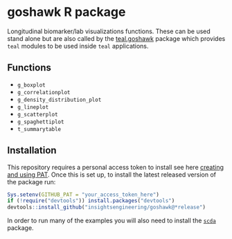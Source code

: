 # goshawk R package

Longitudinal biomarker/lab visualizations functions. These can be used stand alone but are also called by the
[teal.goshawk](https://github.com/insightsengineering/teal.goshawk) package which provides `teal` modules to be used
inside `teal` applications.

## Functions
<!-- markdownlint-disable MD007 MD030 -->
-   `g_boxplot`
-   `g_correlationplot`
-   `g_density_distribution_plot`
-   `g_lineplot`
-   `g_scatterplot`
-   `g_spaghettiplot`
-   `t_summarytable`
<!-- markdownlint-enable MD007 MD030 -->

## Installation

This repository requires a personal access token to install see here [creating and using PAT](https://docs.github.com/en/github/authenticating-to-github/keeping-your-account-and-data-secure/creating-a-personal-access-token). Once this is set up, to install the latest released version of the package run:

```r
Sys.setenv(GITHUB_PAT = "your_access_token_here")
if (!require("devtools")) install.packages("devtools")
devtools::install_github("insightsengineering/goshawk@*release")
```

In order to run many of the examples you will also need to install the [`scda`](https://github.com/insightsengineering/scda) package.
